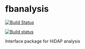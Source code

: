 # fbanalysis
[![Build Status](https://travis-ci.org/omarbenites/fbanalysis.svg?branch=master)](https://travis-ci.org/omarbenites/fbanalysis)

[![Build status](https://ci.appveyor.com/api/projects/status/2bgigtr0dnfvmgbx?svg=true)](https://ci.appveyor.com/project/omarbenites/fbanalysis)

Interface package for HiDAP analysis

